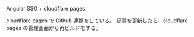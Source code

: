 Angular SSG + cloudflare pages

cloudflare pages で Github 連携をしている。
記事を更新したら、cloudflare pages の管理画面から再ビルドをする。
